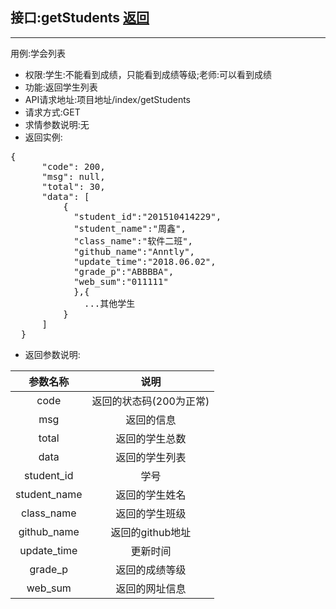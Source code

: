 ## 接口:getStudents [返回](../用例/学生列表用例.md)
----
用例:学会列表
* 权限:学生:不能看到成绩，只能看到成绩等级;老师:可以看到成绩
* 功能:返回学生列表
* API请求地址:项目地址/index/getStudents
* 请求方式:GET
* 求情参数说明:无
* 返回实例:
<pre>
{
      "code": 200,
      "msg": null,
      "total": 30,
      "data": [
          {
            "student_id":"201510414229",
            "student_name":"周鑫",
            "class_name":"软件二班",
            "github_name":"Anntly",
            "update_time":"2018.06.02",
            "grade_p":"ABBBBA",
            "web_sum":"011111"
            },{
              ...其他学生
          }
      ]
  }
</pre>

* 返回参数说明:

|参数名称|说明|
|:-:|:-:|
|code|返回的状态码(200为正常)|
|msg|返回的信息|
|total|返回的学生总数|
|data|返回的学生列表|
|student_id|学号|
|student_name|返回的学生姓名|
|class_name|返回的学生班级|
|github_name|返回的github地址|
|update_time|更新时间|
|grade_p|返回的成绩等级|
|web_sum|返回的网址信息|
